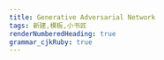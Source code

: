 ```yaml
---
title: Generative Adversarial Network 
tags: 新建,模板,小书匠
renderNumberedHeading: true
grammar_cjkRuby: true
---
```


